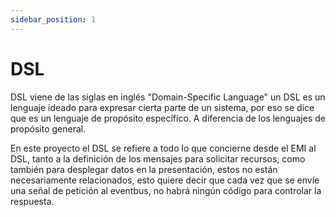 ```yaml
---
sidebar_position: 1
---
```


# DSL

DSL viene de las siglas en inglés "Domain-Specific Language" un DSL es un lenguaje ideado para expresar cierta parte de un sistema, por eso se dice que es un lenguaje de propósito específico. A diferencia de los lenguajes de propósito general.



En este proyecto el DSL se refiere a todo lo que concierne desde el EMI al DSL, tanto a la definición de los mensajes para solicitar recursos, como también para desplegar datos en la presentación, estos no están necesariamente relacionados, esto quiere decir que cada vez que se envíe una señal de petición al eventbus, no habrá ningún código para controlar la respuesta.
